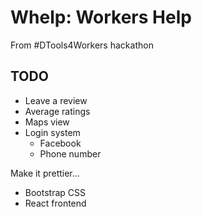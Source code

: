 # Whelp: Workers Help

From #DTools4Workers hackathon


## TODO

* Leave a review
* Average ratings
* Maps view
* Login system
    * Facebook
    * Phone number


Make it prettier...

* Bootstrap CSS
* React frontend

